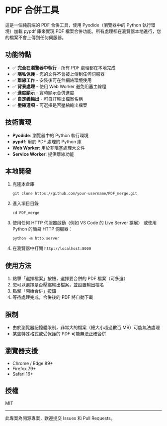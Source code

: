 # PDF 合併工具

這是一個純前端的 PDF 合併工具，使用 Pyodide（瀏覽器中的 Python 執行環境）加載 pypdf 庫來實現 PDF 檔案合併功能。所有處理都在瀏覽器本地進行，您的檔案不會上傳到任何伺服器。

## 功能特點

- ✅ **完全在瀏覽器中執行** - 所有 PDF 處理都在本地完成
- ✅ **隱私保護** - 您的文件不會被上傳到任何伺服器
- ✅ **離線工作** - 安裝後可在無網絡環境使用
- ✅ **背景處理** - 使用 Web Worker 避免阻塞主線程
- ✅ **進度顯示** - 實時顯示合併進度
- ✅ **自定義輸出** - 可自訂輸出檔案名稱
- ✅ **壓縮選項** - 可選擇是否壓縮輸出檔案

## 技術實現

- **Pyodide**: 瀏覽器中的 Python 執行環境
- **pypdf**: 用於 PDF 處理的 Python 庫
- **Web Worker**: 用於非阻塞處理大文件
- **Service Worker**: 提供離線功能

## 本地開發

1. 克隆本倉庫

   ```
   git clone https://github.com/your-username/PDF_merge.git
   ```

2. 進入項目目錄

   ```
   cd PDF_merge
   ```

3. 使用任何 HTTP 伺服器啟動（例如 VS Code 的 Live Server 擴展）
   或使用 Python 的簡易 HTTP 伺服器：

   ```
   python -m http.server
   ```

4. 在瀏覽器中打開 `http://localhost:8000`

## 使用方法

1. 點擊「選擇檔案」按鈕，選擇要合併的 PDF 檔案（可多選）
2. 您可以選擇是否壓縮輸出檔案，並設置輸出檔名
3. 點擊「開始合併」按鈕
4. 等待處理完成，合併後的 PDF 將自動下載

## 限制

- 由於瀏覽器記憶體限制，非常大的檔案（總大小超過數百 MB）可能無法處理
- 某些特殊格式或受保護的 PDF 可能無法正確合併

## 瀏覽器支援

- Chrome / Edge 89+
- Firefox 79+
- Safari 16+

## 授權

MIT

---

此專案為開源專案，歡迎提交 Issues 和 Pull Requests。
